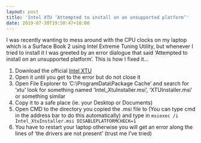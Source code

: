 ```yaml
---
layout: post
title: 'Intel XTU ‘Attempted to install on an unsupported platform’'
date: 2019-07-30T19:50:47+10:00
---
```

I was recently wanting to mess around with the CPU clocks on my laptop which is a Surface Book 2 using Intel Extreme Tuning Utility, but whenever I tried to install it I was greeted by an error dialogue that said ‘Attempted to install on an unsupported platform’. This is how I fixed it&#8230;

  1. Download the official [Intel XTU](https://downloadcenter.intel.com/download/24075/Intel-Extreme-Tuning-Utility-Intel-XTU-)
  2. Open it until you get to the error but do not close it
  3. Open File Explorer to ‘C:\ProgramData\Package Cache’ and search for ‘xtu’ look for something named ‘Intel_XtuInstaller.msi’, ‘XTUInstaller.msi’ or something similar
  4. Copy it to a safe place (ie. your Desktop or Documents)
  5. Open CMD to the directory you copied the .msi file to (You can type cmd in the address bar to do this automatically) and type in `msiexec /i Intel_XtuInstaller.msi DISABLEPLATFORMCHECK=1`
  6. You have to restart your laptop otherwise you will get an error along the lines of ‘the drivers are not present’ (trust me I’ve tried)